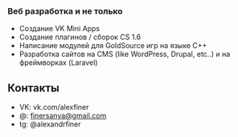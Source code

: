 ### Веб разработка и не только

- Создание VK Mini Apps
- Создание плагинов / сборок CS 1.6
- Написание модулей для GoldSource игр на языке C++
- Разработка сайтов на CMS (like WordPress, Drupal, etc..) и на фреймворках (Laravel)

## Контакты
- VK: vk.com/alexfiner
- @: finersanya@gmail.com
- tg: @alexandrfiner
